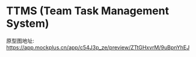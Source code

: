 # TTMS (Team Task Management System)

原型图地址: https://app.mockplus.cn/app/c54J3p_ze/preview/ZTtGHxvrM/9uBpnYhEJ